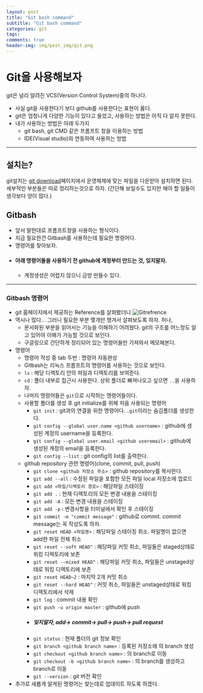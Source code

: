 ```yaml
---  
layout: post  
title: "Git bash command"  
subtitle: "Git bash command"  
categories: git
tags: 
comments: true  
header-img: img/post_img/git.png
---  
```


# Git을 사용해보자
git은 널리 알려진 VCS(Version Control System)중의 하나다.
- 사실 git을 사용한다기 보다 github를 사용한다는 표현이 옳다.
- git은 엄청나게 다양한 기능이 있다고 들었고, 사용하는 방법은 아직 다 알지 못한다.
- 내가 사용하는 방법은 아래 두가지
  - git bash, git CMD 같은 프롬프트 창을 이용하는 방법
  - IDE(Visual studio)와 연동하여 사용하는 방법

---
## 설치는?
git설치는 [git download](https://git-scm.com/downloads)페이지에서 운영체제에 맞는 파일을 다운받아 설치하면 된다.
세부적인 부분들은 따로 정리하는것으로 하자. (간단해 보일수도 있지만 해야 할 일들이 생각보다 양이 많다.)
## Gitbash
- 앞서 말한대로 프롬프트창을 사용하는 형식이다.
- 지금 필요한건 Gitbash를 사용하는데 필요한 명령어다.
- 명령어를 찾아보자.
- #### 아래 명령어들을 사용하기 전 github에 계정부터 만드는 것, 잊지말자.
    - 계정생성은 어렵지 않으니 금방 만들수 있다.
---
### Gitbash 명령어
- git 홈페이지에서 제공하는 Reference를 살펴봤더니
![Gitrefrence](https://D-Gun.github.io/assets/img/post_img/gitrefrence.png)
- 역시나 많다... 그러니 필요한 부분 몇개만 챙겨서 살펴보도록 하자. 허나,
  - 문서화된 부분을 읽어서는 기능을 이해하기 어려웠다. git의 구조를 어느정도 알고 있어야 이해가 가능할 것으로 보인다.
  - 구글링으로 간단하게 정리되어 있는 명령어들만 가져와서 메모해본다.
- 명령어
  - 명령어 작성 중 tab 두번 : 명령어 자동완성
  - Gitbash는 리눅스 프롬프트의 명령어를 사용하는 것으로 보인다.
  - `ls` : 해당 디렉토리 안의 파일과 디렉토리를 보여준다.
  - `cd` : 폴더 내부로 접근시 사용한다. 상위 폴더로 빠져나오고 싶으면 `..`을 사용하자.
  - 나머지 명령어들은 `git`으로 시작하는 명령어들이다.
  - 사용할 폴더를 생성 후 git initialize를 위해 처음 사용되는 명령어
    - `git init` : git과의 연결을 위한 명령어다. `.git`이라는 숨김폴더를 생성한다.
    - `git config --global user.name <github username>` : github에 생성된 계정의 username을 등록한다.
    - `git config --global user.email <github useremail>` : github에 생성된 계정의 email을 등록한다.
    - `git config --list` : git config의 list를 출력한다.
  - github repository 관련 명령어(clone, commit, pull, push)
    - `git clone <github 저장소 주소>` : github repository를 복사한다.
    - `git add --all` : 수정된 파일을 포함한 모든 파일 local 저장소에 업로드
    - `git add <파일/디렉토리 경로>` : 해당파일 스테이징
	- `git add .` : 현재 디렉토리의 모든 변경 내용을 스테이징
	- `git add -A` : 모든 변경 내용을 스테이징
	- `git add -p` : 변경사항을 터미널에서 확인 후 스테이징
    - `git commit -m "commit message"` : github로 commit. commit message는 꼭 작성도록 하자.
	- `git reset HEAD <파일명>` : 해당파일 스테이징 취소. 파일명이 없으면 add한 파일 전체 취소
	- `git reset --soft HEAD^` : 해당파일 커밋 취소, 파일들은 staged상태로 워킹 디렉토리에 보존
	- `git reset --mixed HEAD^` : 해당파일 커밋 취소, 파일들은 unstaged상태로 워킹 디렉토리에 보존
	- `git reset HEAD~2` : 마지막 2개 커밋 취소
	- `git reset --hard HEAD^` : 커밋 취소, 파일들은 unstaged상태로 워킹 디렉토리에서 삭제
    - `git log` : commit 내용 확인
    - `git push -u origin master` : github에 push
    - ##### 잊지말자, add-> commit-> pull-> push-> pull request
    - `git status` : 현재 폴더의 git 정보 확인
    - `git branch <github branch name>` : 등록된 저장소에 <github branch name>의 branch 생성
    - `git checkout <github branch name>` : <github branch name>의 branch로 이동
    - `git checkout -b <github branch name>` : <github branch name>의 branch를 생성하고 branch로 이동
    - `git --version` : git 버전 확인
- 추가로 새롭게 알게된 명령어는 찾는데로 업데이트 하도록 하겠다.